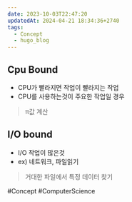 ```yaml
---
date: 2023-10-03T22:47:20
updatedAt: 2024-04-21 18:34:36+2740
tags:
  - Concept
  - hugo_blog
---
```

## Cpu Bound
- CPU가 빨라지면 작업이 빨라지는 작업  
- CPU를 사용하는것이 주요한 작업일 경우
> π값 계산

## I/O bound
- I/O 작업이 많은것
- ex) 네트워크, 파일읽기
>거대한 파일에서 특정 데이터 찾기

#Concept 
#ComputerScience 